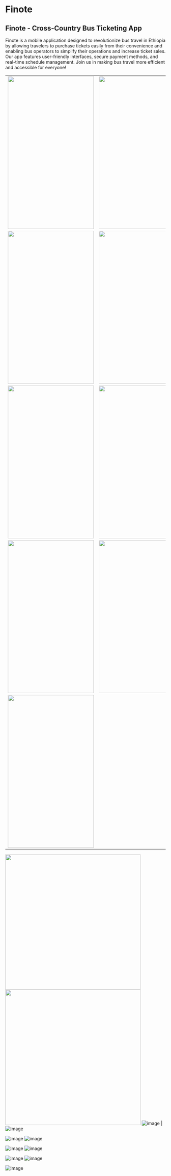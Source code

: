 # Finote

## Finote - Cross-Country Bus Ticketing App

Finote is a mobile application designed to revolutionize bus travel in Ethiopia by allowing travelers to purchase tickets easily from their convenience and enabling bus operators to simplify their operations and increase ticket sales. Our app features user-friendly interfaces, secure payment methods, and real-time schedule management. Join us in making bus travel more efficient and accessible for everyone!

<table>
  <tr>
  </tr>
  <tr>
    <td><img src="(assets/screenshots/1.jpg)" width=270 height=480></td>
    <td><img src="(https://github.com/user-attachments/assets/b2736017-3510-444f-ae71-62ef6b687f2f)" width=270 height=480></td>
  </tr>

  <tr>
    <td><img src="(https://github.com/user-attachments/assets/83340442-2218-4051-9286-7e09991e7db3)" width=270 height=480></td>
    <td><img src="(https://github.com/user-attachments/assets/d991c2a4-0f09-4167-8726-cc42b78880e5)" width=270 height=480></td>
  </tr>
  

  <tr>
    <td><img src="(https://github.com/user-attachments/assets/e4de5f64-c9ac-468c-855e-7ad721a01c2c)" width=270 height=480></td>
    <td><img src="(https://github.com/user-attachments/assets/905c4799-a3d0-4963-8fd4-2b10d3c6e728)" width=270 height=480></td>
  </tr>
  
  <tr>
    <td><img src="(https://github.com/user-attachments/assets/7e4a50c1-c7af-40cb-93ef-efad6b7d8c9e)" width=270 height=480></td>
    <td><img src="(https://github.com/user-attachments/assets/57f2f858-4e9f-445c-abde-28df7d436546)" width=270 height=480></td>
  </tr>
          
  <tr>
    <td><img src="(https://github.com/user-attachments/assets/588aa644-cb12-4fa4-a840-376f9169b8db)" width=270 height=480></td>
  </tr>
          
          
 </table>
 
<img src="[image1.png](https://github.com/user-attachments/assets/8b143d7a-3e70-4a25-8e47-fb89b43ed719)" width="425"/> <img src="[image2.png](https://github.com/user-attachments/assets/b2736017-3510-444f-ae71-62ef6b687f2f)" width="425"/>
![image](https://github.com/user-attachments/assets/8b143d7a-3e70-4a25-8e47-fb89b43ed719) | ![image](https://github.com/user-attachments/assets/b2736017-3510-444f-ae71-62ef6b687f2f)

![image](https://github.com/user-attachments/assets/83340442-2218-4051-9286-7e09991e7db3) ![image](https://github.com/user-attachments/assets/d991c2a4-0f09-4167-8726-cc42b78880e5)

![image](https://github.com/user-attachments/assets/e4de5f64-c9ac-468c-855e-7ad721a01c2c) ![image](https://github.com/user-attachments/assets/905c4799-a3d0-4963-8fd4-2b10d3c6e728)

![image](https://github.com/user-attachments/assets/7e4a50c1-c7af-40cb-93ef-efad6b7d8c9e) ![image](https://github.com/user-attachments/assets/57f2f858-4e9f-445c-abde-28df7d436546)

![image](https://github.com/user-attachments/assets/588aa644-cb12-4fa4-a840-376f9169b8db)
